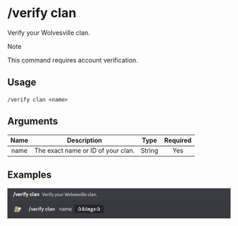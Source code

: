 # /verify clan

Verify your Wolvesville clan.

> [!NOTE]
> This command requires account verification.

## Usage

```
/verify clan <name>
```

## Arguments

| Name | Description                        | Type   | Required |
| :--: | :--------------------------------: | :----: | :------: |
| name | The exact name or ID of your clan. | String | Yes      |

## Examples

<img src="../../_media/examples/verify/clan-0.png" class="prettier" draggable="false">